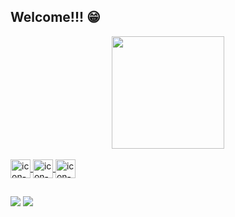 ## Welcome!!! 😁
<div align="center">
  <a href="https://github.com/adrian-kevem">
  <img height="180em" src="https://github-readme-stats.vercel.app/api/top-langs/?username=adrian-kevem&layout=compact&langs_count=7&theme=midnight-purple"/>
</div>
<div style="display: inline_block"><br>
  <img align="center" alt="icon-html" height="30" width="32" src="https://cdn-icons-png.flaticon.com/128/174/174854.png">
  <img align="center" alt="icon-css" height="30" width="32" src="https://cdn-icons-png.flaticon.com/128/732/732190.png">
  <img align="center" alt="icon-ython" height="30" width="32" src="https://cdn-icons-png.flaticon.com/128/1822/1822899.png">
  
</div>
  
  ##
 
<div> 
  <a href = "mailto:adrianveven@gmail.com"><img src="https://img.shields.io/badge/-Gmail-%23333?style=for-the-badge&logo=gmail&logoColor=white" target="_blank"></a>
  <a href="https:\\www.linkedin.com/in/adriankevem" target="_blank"><img src="https://img.shields.io/badge/-LinkedIn-%230077B5?style=for-the-badge&logo=linkedin&logoColor=white" target="_blank"></a>
</div>
